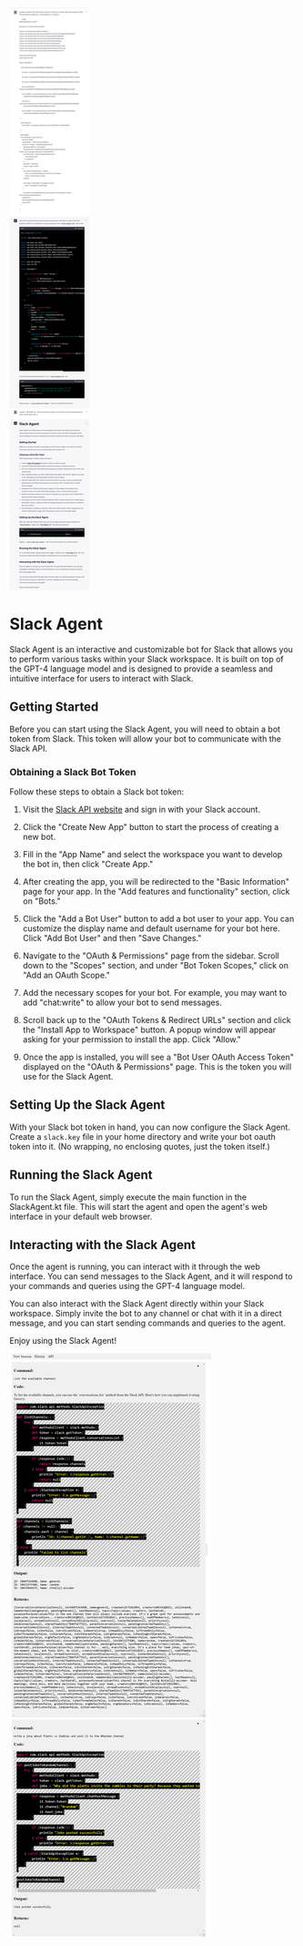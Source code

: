 ![chat_gpt_creates_slack_agent.png](chat_gpt_creates_slack_agent.png)

# Slack Agent

Slack Agent is an interactive and customizable bot for Slack that allows you to perform various tasks within your Slack workspace. It is built on top of the GPT-4 language model and is designed to provide a seamless and intuitive interface for users to interact with Slack.

## Getting Started

Before you can start using the Slack Agent, you will need to obtain a bot token from Slack. This token will allow your bot to communicate with the Slack API.

### Obtaining a Slack Bot Token

Follow these steps to obtain a Slack bot token:

1. Visit the [Slack API website](https://api.slack.com/apps) and sign in with your Slack account.

2. Click the "Create New App" button to start the process of creating a new bot.

3. Fill in the "App Name" and select the workspace you want to develop the bot in, then click "Create App."

4. After creating the app, you will be redirected to the "Basic Information" page for your app. In the "Add features and functionality" section, click on "Bots."

5. Click the "Add a Bot User" button to add a bot user to your app. You can customize the display name and default username for your bot here. Click "Add Bot User" and then "Save Changes."

6. Navigate to the "OAuth & Permissions" page from the sidebar. Scroll down to the "Scopes" section, and under "Bot Token Scopes," click on "Add an OAuth Scope."

7. Add the necessary scopes for your bot. For example, you may want to add "chat:write" to allow your bot to send messages.

8. Scroll back up to the "OAuth Tokens & Redirect URLs" section and click the "Install App to Workspace" button. A popup window will appear asking for your permission to install the app. Click "Allow."

9. Once the app is installed, you will see a "Bot User OAuth Access Token" displayed on the "OAuth & Permissions" page. This is the token you will use for the Slack Agent.

## Setting Up the Slack Agent

With your Slack bot token in hand, you can now configure the Slack Agent. Create a `slack.key` file in your home directory and write your bot oauth token into it. (No wrapping, no enclosing quotes, just the token itself.)

## Running the Slack Agent

To run the Slack Agent, simply execute the main function in the SlackAgent.kt file. This will start the agent and open the agent's web interface in your default web browser.

## Interacting with the Slack Agent

Once the agent is running, you can interact with it through the web interface. You can send messages to the Slack Agent, and it will respond to your commands and queries using the GPT-4 language model.

You can also interact with the Slack Agent directly within your Slack workspace. Simply invite the bot to any channel or chat with it in a direct message, and you can start sending commands and queries to the agent.

Enjoy using the Slack Agent!

![slackagent_demo_1.png](slackagent_demo_1.png)
